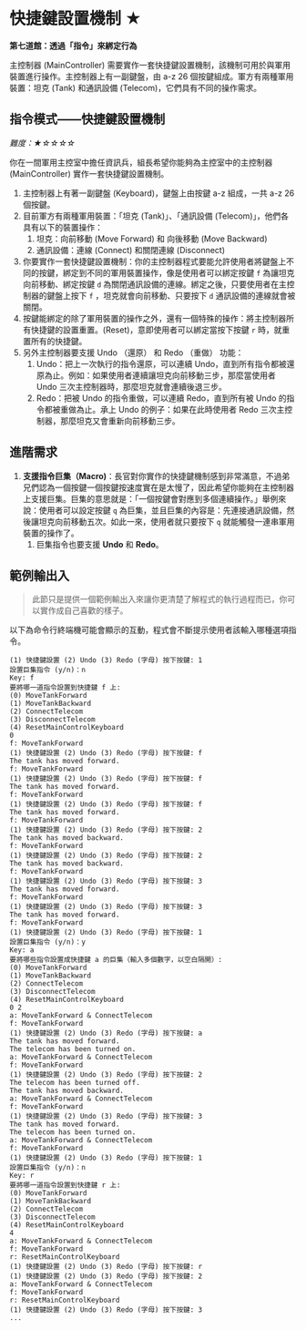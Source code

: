 # **快捷鍵設置機制 ★**

**第七道館：透過「指令」來綁定行為**

主控制器 (MainController) 需要實作一套快捷鍵設置機制，該機制可用於與軍用裝置進行操作。主控制器上有一副鍵盤，由 a-z 26 個按鍵組成。軍方有兩種軍用裝置：坦克 (Tank) 和通訊設備 (Telecom)，它們具有不同的操作需求。

## **指令模式——快捷鍵設置機制**

*難度：★☆☆☆☆*

你在一間軍用主控室中擔任資訊兵，組長希望你能夠為主控室中的主控制器 (MainController) 實作一套快捷鍵設置機制。

1. 主控制器上有著一副鍵盤 (Keyboard)，鍵盤上由按鍵 a-z 組成，一共 a-z 26 個按鍵。
2. 目前軍方有兩種軍用裝置：「坦克 (Tank)」、「通訊設備 (Telecom)」，他們各具有以下的裝置操作：
    1. 坦克：向前移動 (Move Forward) 和 向後移動 (Move Backward)
    2. 通訊設備：連線 (Connect) 和關閉連線 (Disconnect)
3. 你要實作一套快捷鍵設置機制：你的主控制器程式要能允許使用者將鍵盤上不同的按鍵，綁定到不同的軍用裝置操作，像是使用者可以綁定按鍵 `f` 為讓坦克向前移動、綁定按鍵 `d` 為關閉通訊設備的連線。綁定之後，只要使用者在主控制器的鍵盤上按下 `f` ，坦克就會向前移動、只要按下 `d` 通訊設備的連線就會被關閉。
4. 按鍵能綁定的除了軍用裝置的操作之外，還有一個特殊的操作：將主控制器所有快捷鍵的設置重置。(Reset)，意即使用者可以綁定當按下按鍵 `r` 時，就重置所有的快捷鍵。
5. 另外主控制器要支援 Undo （還原） 和 Redo （重做） 功能：
    1. Undo：把上一次執行的指令還原，可以連續 Undo，直到所有指令都被還原為止。例如：如果使用者連續讓坦克向前移動三步，那麼當使用者 Undo 三次主控制器時，那麼坦克就會連續後退三步。
    2. Redo：把被 Undo 的指令重做，可以連續 Redo，直到所有被 Undo 的指令都被重做為止。承上 Undo 的例子：如果在此時使用者 Redo 三次主控制器，那麼坦克又會重新向前移動三步。

## **進階需求**

1. **支援指令巨集（Macro)**：長官對你實作的快捷鍵機制感到非常滿意，不過弟兄們認為一個按鍵一個按鍵按速度實在是太慢了，因此希望你能夠在主控制器上支援巨集。巨集的意思就是：「一個按鍵會對應到多個連續操作。」舉例來說：使用者可以設定按鍵 `q` 為巨集，並且巨集的內容是：先連接通訊設備，然後讓坦克向前移動五次。如此一來，使用者就只要按下 `q` 就能觸發一連串軍用裝置的操作了。
    1. 巨集指令也要支援 **Undo** 和 **Redo**。

## **範例輸出入**

> 此節只是提供一個範例輸出入來讓你更清楚了解程式的執行過程而已，你可以實作成自己喜歡的樣子。
>

以下為命令行終端機可能會顯示的互動，程式會不斷提示使用者該輸入哪種選項指令。
```
(1) 快捷鍵設置 (2) Undo (3) Redo (字母) 按下按鍵: 1
設置巨集指令 (y/n)：n
Key: f
要將哪一道指令設置到快捷鍵 f 上:
(0) MoveTankForward
(1) MoveTankBackward
(2) ConnectTelecom
(3) DisconnectTelecom
(4) ResetMainControlKeyboard
0
f: MoveTankForward
(1) 快捷鍵設置 (2) Undo (3) Redo (字母) 按下按鍵: f
The tank has moved forward.
f: MoveTankForward
(1) 快捷鍵設置 (2) Undo (3) Redo (字母) 按下按鍵: f
The tank has moved forward.
f: MoveTankForward
(1) 快捷鍵設置 (2) Undo (3) Redo (字母) 按下按鍵: f
The tank has moved forward.
f: MoveTankForward
(1) 快捷鍵設置 (2) Undo (3) Redo (字母) 按下按鍵: 2
The tank has moved backward.
f: MoveTankForward
(1) 快捷鍵設置 (2) Undo (3) Redo (字母) 按下按鍵: 2
The tank has moved backward.
f: MoveTankForward
(1) 快捷鍵設置 (2) Undo (3) Redo (字母) 按下按鍵: 3
The tank has moved forward.
f: MoveTankForward
(1) 快捷鍵設置 (2) Undo (3) Redo (字母) 按下按鍵: 3
The tank has moved forward.
f: MoveTankForward
(1) 快捷鍵設置 (2) Undo (3) Redo (字母) 按下按鍵: 1
設置巨集指令 (y/n)：y
Key: a
要將哪些指令設置成快捷鍵 a 的巨集（輸入多個數字，以空白隔開）:
(0) MoveTankForward
(1) MoveTankBackward
(2) ConnectTelecom
(3) DisconnectTelecom
(4) ResetMainControlKeyboard
0 2
a: MoveTankForward & ConnectTelecom
f: MoveTankForward
(1) 快捷鍵設置 (2) Undo (3) Redo (字母) 按下按鍵: a
The tank has moved forward.
The telecom has been turned on.
a: MoveTankForward & ConnectTelecom
f: MoveTankForward
(1) 快捷鍵設置 (2) Undo (3) Redo (字母) 按下按鍵: 2
The telecom has been turned off.
The tank has moved backward.
a: MoveTankForward & ConnectTelecom
f: MoveTankForward
(1) 快捷鍵設置 (2) Undo (3) Redo (字母) 按下按鍵: 3
The tank has moved forward.
The telecom has been turned on.
a: MoveTankForward & ConnectTelecom
f: MoveTankForward
(1) 快捷鍵設置 (2) Undo (3) Redo (字母) 按下按鍵: 1
設置巨集指令 (y/n)：n
Key: r
要將哪一道指令設置到快捷鍵 r 上:
(0) MoveTankForward
(1) MoveTankBackward
(2) ConnectTelecom
(3) DisconnectTelecom
(4) ResetMainControlKeyboard
4
a: MoveTankForward & ConnectTelecom
f: MoveTankForward
r: ResetMainControlKeyboard
(1) 快捷鍵設置 (2) Undo (3) Redo (字母) 按下按鍵: r
(1) 快捷鍵設置 (2) Undo (3) Redo (字母) 按下按鍵: 2
a: MoveTankForward & ConnectTelecom
f: MoveTankForward
r: ResetMainControlKeyboard
(1) 快捷鍵設置 (2) Undo (3) Redo (字母) 按下按鍵: 3
...
```